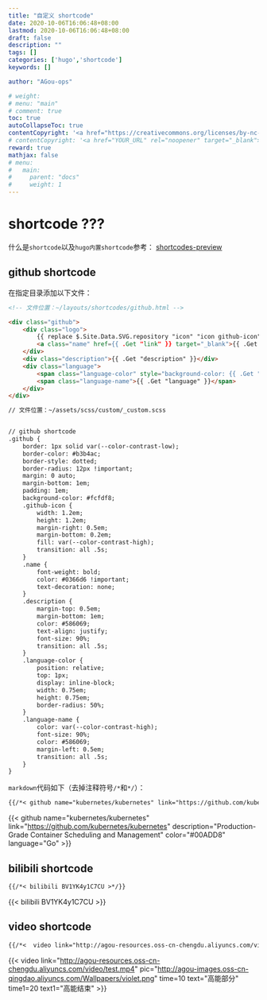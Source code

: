 ```yaml
---
title: "自定义 shortcode"
date: 2020-10-06T16:06:48+08:00
lastmod: 2020-10-06T16:06:48+08:00
draft: false
description: ""
tags: []
categories: ['hugo','shortcode']
keywords: []

author: "AGou-ops"

# weight:
# menu: "main"
# comment: true
toc: true
autoCollapseToc: true
contentCopyright: '<a href="https://creativecommons.org/licenses/by-nc-nd/4.0/" rel="noopener" target="_blank">CC BY-NC-ND 4.0</a>'
# contentCopyright: '<a href="YOUR_URL" rel="noopener" target="_blank">See origin</a>'
reward: true
mathjax: false
# menu:
#   main:
#     parent: "docs"
#     weight: 1
---
```


# shortcode ???

什么是`shortcode`以及`hugo内置shortcode`参考： [shortcodes-preview](https://agou-ops.top/post/shortcodes-preview/)

<!--more-->

## github shortcode

在指定目录添加以下文件：

```html
<!-- 文件位置：~/layouts/shortcodes/github.html -->

<div class="github">
    <div class="logo">
        {{ replace $.Site.Data.SVG.repository "icon" "icon github-icon" | safeHTML }}
        <a class="name" href={{ .Get "link" }} target="_blank">{{ .Get "name" }}</a>
    </div>
    <div class="description">{{ .Get "description" }}</div> 
    <div class="language">
        <span class="language-color" style="background-color: {{ .Get "color" }}"></span>
        <span class="language-name">{{ .Get "language" }}</span>
    </div>
</div>

// 文件位置：~/assets/scss/custom/_custom.scss


// github shortcode
.github {
    border: 1px solid var(--color-contrast-low);
    border-color: #b3b4ac;
    border-style: dotted;
    border-radius: 12px !important;
    margin: 0 auto;
    margin-bottom: 1em;
    padding: 1em;
    background-color: #fcfdf8;
    .github-icon {
        width: 1.2em;
        height: 1.2em;
        margin-right: 0.5em;
        margin-bottom: 0.2em;
        fill: var(--color-contrast-high);
        transition: all .5s;
    }
    .name {
        font-weight: bold;
        color: #0366d6 !important;
        text-decoration: none;
    }
    .description {
        margin-top: 0.5em;
        margin-bottom: 1em;
        color: #586069;
        text-align: justify;
        font-size: 90%;
        transition: all .5s;
    }
    .language-color {
        position: relative;
        top: 1px;
        display: inline-block;
        width: 0.75em;
        height: 0.75em;
        border-radius: 50%;
    }
    .language-name {
        color: var(--color-contrast-high);
        font-size: 90%;
        color: #586069;
        margin-left: 0.5em;
        transition: all .5s;
    }
}

```

`markdown`代码如下（去掉注释符号`/*`和`*/`）：

```markdown
{{/*< github name="kubernetes/kubernetes" link="https://github.com/kubernetes/kubernetes" description="Production-Grade Container Scheduling and Management" color="#00ADD8" language="Go" >*/}}
```

{{< github name="kubernetes/kubernetes" link="https://github.com/kubernetes/kubernetes" description="Production-Grade Container Scheduling and Management" color="#00ADD8" language="Go" >}}


## bilibili shortcode

```markdown
{{/*< bilibili BV1YK4y1C7CU >*/}}
```

{{< bilibili BV1YK4y1C7CU >}}

## video shortcode

```markdown
{{/*<  video link="http://agou-resources.oss-cn-chengdu.aliyuncs.com/video/test.mp4" pic="http://agou-images.oss-cn-qingdao.aliyuncs.com/Wallpapers/violet.png" time=10 text="高能部分" time1=20 text1="高能结束" >*/}}
```

{{<  video link="http://agou-resources.oss-cn-chengdu.aliyuncs.com/video/test.mp4" pic="http://agou-images.oss-cn-qingdao.aliyuncs.com/Wallpapers/violet.png" time=10 text="高能部分" time1=20 text1="高能结束" >}}